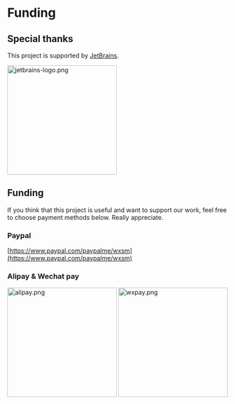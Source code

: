 # Funding

## Special thanks

This project is supported by [JetBrains](https://www.jetbrains.com/?from=uiv).

<p>
<a href="https://www.jetbrains.com/?from=uiv"><img width="250" src="https://static.wxsm.space/others/jetbrains-logo.png" alt="jetbrains-logo.png"></a>
</p>

## Funding

If you think that this project is useful and want to support our work, feel free to choose payment methods below. Really appreciate.

### Paypal

[https://www.paypal.com/paypalme/wxsm](https://www.paypal.com/paypalme/wxsm)

### Alipay & Wechat pay

<p>
<img width="250" src="https://static.wxsm.space/pay/alipay.png" alt="alipay.png">
<img width="250" src="https://static.wxsm.space/pay/wxpay.png" alt="wxpay.png">
</p>
